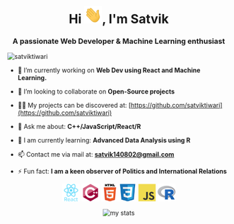 <h1 align="center">Hi <img src="https://raw.githubusercontent.com/ABSphreak/ABSphreak/master/gifs/Hi.gif" width="40px" />, I'm Satvik</h1>
<h3 align="center">A passionate Web Developer & Machine Learning enthusiast</h3>
<p align="left"> <img src="https://komarev.com/ghpvc/?username=satviktiwari" alt="satviktiwari" /> </p>

- 🔭 I’m currently working on **Web Dev using React and Machine Learning.**

- 👯 I’m looking to collaborate on **Open-Source projects**

- 👨‍💻 My projects can be discovered at: [https://github.com/satviktiwari](https://github.com/satviktiwari)

- 💬 Ask me about: **C++/JavaScript/React/R**

- 🧠 I am currently learning: **Advanced Data Analysis using R**

- 📫 Contact me via mail at: **satvik140802@gmail.com**

- ⚡ Fun fact: **I am a keen observer of Politics and International Relations**

<p align="center"><img src="https://raw.githubusercontent.com/devicons/devicon/master/icons/react/react-original-wordmark.svg" alt="react" width="40" height="40"/> <img src="https://raw.githubusercontent.com/devicons/devicon/master/icons/cplusplus/cplusplus-original.svg" alt="cplusplus" width="40" height="40"/> <img src="https://raw.githubusercontent.com/devicons/devicon/master/icons/html5/html5-original-wordmark.svg" alt="html5" width="40" height="40"/><img src="https://raw.githubusercontent.com/devicons/devicon/master/icons/css3/css3-original.svg" alt="css3" width="40" height="40"/>
  <img src="https://raw.githubusercontent.com/devicons/devicon/master/icons/javascript/javascript-original.svg" alt="javascript" width="40" height="40"/> <img src="https://raw.githubusercontent.com/devicons/devicon/master/icons/r/r-original.svg" alt="R Programming" width="40" height="40"/>  

<p align="center">

<img src="https://github-readme-stats.vercel.app/api?username=satviktiwari&&show_icons=true&theme=algolia" title="my stats">




